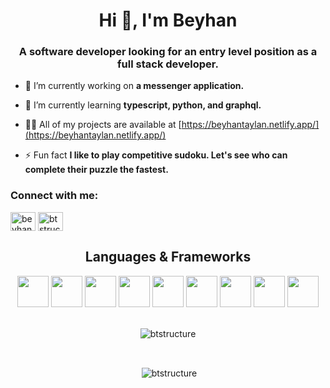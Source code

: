 <h1 align="center">Hi 👋, I'm Beyhan</h1>
<h3 align="center">A software developer looking for an entry level position as a full stack developer.</h3>


- 🔭 I’m currently working on **a messenger application.**

- 🌱 I’m currently learning **typescript, python, and graphql.**

- 👨‍💻 All of my projects are available at [https://beyhantaylan.netlify.app/](https://beyhantaylan.netlify.app/)

- ⚡ Fun fact **I like to play competitive sudoku. Let's see who can complete their puzzle the fastest.**

<h3 align="left">Connect with me:</h3>
<p align="left">
<a href="https://linkedin.com/in/beyhan-taylan" target="blank"><img align="center" src="https://raw.githubusercontent.com/rahuldkjain/github-profile-readme-generator/master/src/images/icons/Social/linked-in-alt.svg" alt="beyhan-taylan" height="30" width="40" /></a>
<a href="https://www.leetcode.com/btstructure97" target="blank"><img align="center" src="https://raw.githubusercontent.com/rahuldkjain/github-profile-readme-generator/master/src/images/icons/Social/leet-code.svg" alt="btstructure97" height="30" width="40" /></a>
</p>

<h2 align = "center"> Languages & Frameworks</h2>  
<div align = "center">
<img src="https://cdn.jsdelivr.net/gh/devicons/devicon/icons/javascript/javascript-original.svg" height=50 width=50 />
<img src="https://cdn.jsdelivr.net/gh/devicons/devicon/icons/html5/html5-original.svg" height=50 width=50  />
<img src="https://cdn.jsdelivr.net/gh/devicons/devicon/icons/css3/css3-original.svg"  height=50 width=50   />
<img src="https://cdn.jsdelivr.net/gh/devicons/devicon/icons/tailwindcss/tailwindcss-plain.svg" height=50 width=50  />
<img src="https://cdn.jsdelivr.net/gh/devicons/devicon/icons/react/react-original.svg" height=50 width=50  />
<img src="https://cdn.jsdelivr.net/gh/devicons/devicon/icons/ruby/ruby-original.svg" height=50 width=50  />
<img src="https://cdn.jsdelivr.net/gh/devicons/devicon/icons/rails/rails-plain.svg" height=50 width=50   />
<img src="https://cdn.jsdelivr.net/gh/devicons/devicon/icons/postgresql/postgresql-original.svg" height=50 width=50  />
<img src="https://cdn.jsdelivr.net/gh/devicons/devicon/icons/python/python-original.svg" height=50 width=50  />
</div>
<br />
<p align="center"><img align="center" src="https://github-readme-stats.vercel.app/api/top-langs?username=btstructure&show_icons=true&locale=en&layout=compact" alt="btstructure" /></p>
<br />
<p align="center">&nbsp;<img align="center" src="https://github-readme-stats.vercel.app/api?username=btstructure&show_icons=true&locale=en" alt="btstructure" /></p>

